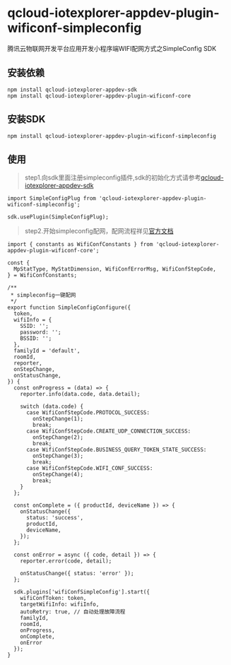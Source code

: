 # qcloud-iotexplorer-appdev-plugin-wificonf-simpleconfig

腾讯云物联网开发平台应用开发小程序端WIFI配网方式之SimpleConfig SDK

## 安装依赖
```
npm install qcloud-iotexplorer-appdev-sdk
npm install qcloud-iotexplorer-appdev-plugin-wificonf-core
```

## 安装SDK

```
npm install qcloud-iotexplorer-appdev-plugin-wificonf-simpleconfig
```

## 使用

> step1.向sdk里面注册simpleconfig插件,sdk的初始化方式请参考[qcloud-iotexplorer-appdev-sdk](https://www.npmjs.com/package/qcloud-iotexplorer-appdev-sdk)
```
import SimpleConfigPlug from 'qcloud-iotexplorer-appdev-plugin-wificonf-simpleconfig';

sdk.usePlugin(SimpleConfigPlug);

```

> step2.开始simpleconfig配网，配网流程祥见[官方文档](https://cloud.tencent.com/document/product/1081/48406)
```
import { constants as WifiConfConstants } from 'qcloud-iotexplorer-appdev-plugin-wificonf-core';

const {
  MpStatType, MyStatDimension, WifiConfErrorMsg, WifiConfStepCode,
} = WifiConfConstants;

/**
 * simpleconfig一键配网
 */
export function SimpleConfigConfigure({
  token,
  wifiInfo = {
    SSID: '';
    password: '';
    BSSID: '';
  },
  familyId = 'default',
  roomId,
  reporter,
  onStepChange,
  onStatusChange,
}) {
  const onProgress = (data) => {
    reporter.info(data.code, data.detail);

    switch (data.code) {
      case WifiConfStepCode.PROTOCOL_SUCCESS:
        onStepChange(1);
        break;
      case WifiConfStepCode.CREATE_UDP_CONNECTION_SUCCESS:
        onStepChange(2);
        break;
      case WifiConfStepCode.BUSINESS_QUERY_TOKEN_STATE_SUCCESS:
        onStepChange(3);
        break;
      case WifiConfStepCode.WIFI_CONF_SUCCESS:
        onStepChange(4);
        break;
    }
  };

  const onComplete = ({ productId, deviceName }) => {
    onStatusChange({
      status: 'success',
      productId,
      deviceName,
    });
  };

  const onError = async ({ code, detail }) => {
    reporter.error(code, detail);

    onStatusChange({ status: 'error' });
  };

  sdk.plugins['wifiConfSimpleConfig'].start({
    wifiConfToken: token,
    targetWifiInfo: wifiInfo,
    autoRetry: true, // 自动处理故障流程
    familyId,
    roomId,
    onProgress,
    onComplete,
    onError
  });
}
```
